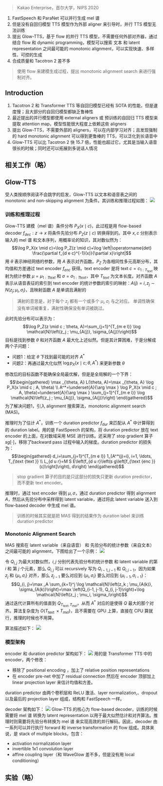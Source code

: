 > Kakao Enterprise，首尔大学，NIPS 2020

1. FastSpeech 和 ParaNet 可以并行生成 mel 谱
2. 但是没有自回归模型 TTS 模型作为外部 aligner 来引导时，并行 TTS 模型无法训练
3. 提出 Glow-TTS，基于 flow 的并行 TTS 模型，不需要任何外部对齐器，通过结合 flow 和 dynamic programming，模型可以搜索 文本 和 latent representation 之间最可能的  monotonic alignment，可以实现快速、多样性、可控的生成
4. 合成质量和 Tacotron 2 差不多

> 使用 flow 来建模生成过程，提出 monotonic alignment search 来进行强制对齐。

## Introduction

1. Tacotron 2 和 Transformer TTS 等自回归模型已经有 SOTA 的性能，但是速度慢；且大部分的自回归模型都缺乏鲁棒性
2. 最近提出的并行模型都使用 external aligners 或 预训练的自回归 TTS 模型来提取 attention map，模型性能很大程度上依赖这些 aligners
3. 提出 Glow-TTS，不需要外部的 aligners，可以在内部学习对齐；且发现强制的 hard monotonic alignment 可以得到更鲁棒的 TTS，可以泛化到长语音中
4. Glow-TTS 可以比 Tacotron 2 快 15.7 倍，性能也超过它，尤其是当输入语音很长的时候；同时还可以拓展到多说话人情况

## 相关工作（略）

## Glow-TTS

受人类按顺序阅读不会跳字的启发，Glow-TTS  以文本和语音表之间的 monotonic and non-skipping alignment 为条件。其训练和推理过程如图：
![](image/Pasted%20image%2020230825194246.png)

### 训练和推理过程

Glow-TTS 建模（mel 谱）条件分布 $P_X(x \mid c)$，此过程是用 flow-based decoder $f_{dec}:z\rightarrow x$ 将条件先验分布 $P_Z(z \mid c)$ 转换得到的。其中 $x,c$ 分别表示输入的 mel 谱 和文本序列，用概率论的知识，其对数似然为：
$$\log P_X(x \mid c)=\log P_Z(z \mid c)+\log \left|\operatorname{det} \frac{\partial f_{d e c}^{-1}(x)}{\partial x}\right|$$
用 $\theta$ 表示神经网络的参数，用 $A$ 表示对齐函数。$P_Z$ 为各相同性多元高斯分布，其均值和方差通过 text encoder $f_{enc}$ 获得。text encoder 是将 text $c=c_{1:T_{text}}$ 映射为统计参数 $\mu=\mu_{1:T{text}}$ 和 $\sigma=\sigma_{1:T{text}}$，其中 $T_{text}$ 为文本长度。对齐函数 $A$ 表示从语音表征的索引到 text encoder 的统计参数的索引的映射：$A(j)=i, z_j\sim{N}(z_j;\mu_i,\sigma_i)$，且映射函数 $A$ 是单调且满射的
> 满射的意思是，对于每个 $z_j$ 都有一个或多个 $\mu_i,\sigma_i$ 与之对应。
> 单调性确保没有单词被重复，满射性确保没有单词被跳过。

此时先验分布可以表示为：
$$\log P_Z(z \mid c ; \theta, A)=\sum_{j=1}^{T_{m e l}} \log \mathcal{N}\left(z_j ; \mu_{A(j)}, \sigma_{A(j)}\right)$$
目标是找到参数 $\theta$ 和对齐函数  $A$ 最大化上述似然。但是其计算困难，于是分解成两个子问题：
+ 问题1：给定 $\theta$ 下找到最可能的对齐 $A^*$
+ 问题2：再通过最大化似然 $\log p_X\left(x \mid c ; \theta, A^*\right)$ 来更新参数 $\theta$

修改后的目标函数不能确保全局最优解，但是是全局解的一个下界：
$$\begin{gathered}
\max _{\theta, A} L(\theta, A)=\max _{\theta, A} \log P_X(x \mid c ; A, \theta) \\
A^*=\underset{A}{\arg \max } \log P_X(x \mid c ; A, \theta)=\underset{A}{\arg \max } \sum_{j=1}^{T_{m e l}} \log \mathcal{N}\left(z_j ; \mu_{A(j)}, \sigma_{A(j)}\right)
\end{gathered}$$
为了解决问题1，引入  alignment  搜索算法，monotonic alignment search (MAS)。

推理时为了估计 $A^*$，训练一个 duration predictor $f_{dur}$ 来匹配从 $A^*$ 中计算得到的 duration label。用的是 FastSpeech 的架构，将  duration predictor 放在 text encoder 的上面，在对数域采用 MSE 进行训练。还采用了 stop gradient 算子 $sg[\cdot]$，移除了backward pass 过程中输入的梯度。duration predictor 的损失为：
$$\begin{gathered}
d_i=\sum_{j=1}^{T_{m e l}} 1_{A^*(j)=i}, i=1, \ldots, T_{\text {text }} \\
L_{d u r}=M S E\left(f_{d u r}\left(s g\left[f_{\text {enc }}(c)\right]\right), d\right)
\end{gathered}$$
> stop gradient 算子的目的是只这部分的损失只更新 duration predictor，而不更新 text encoder。

推理时，通过 text encoder 得到 $\mu,\sigma$，通过 duration predictor 得到 alignment $A$，然后从先验分布中采样得到 latent variable，通过将此 latent variable 送入到 flow-based decoder 中生成 mel 谱。
> 训练的时候其实就是把 MAS 得到的结果作为 duration label 来训练 duration predictor

### Monotonic Alignment Search

MAS 搜索在 latent variable（来自语音） 和 先验分布的统计参数（来自文本）之间最可能的 alignment，下图给出了一个示例：
![](image/Pasted%20image%2020230825213215.png)

令 $Q_{i,j}$ 为最大对数似然，$i,j$ 分别代表先验分布的统计参数 和 latent variable 的第 $i$ 和 第 $j$ 个元素，那么 $Q_{i,j}$ 可以 recursively 写为 $Q_{i-1,j-1}$
和 $Q_{i,j-1}$，因为如果 $z_j$ 和 $\{\mu_i,\sigma_i\}$ 对齐，那么 $z_{j-1}$ 要么对应到 $\{\mu_i,\sigma_i\}$ 要么对应到 $\{\mu_{i-1},\sigma_{i-1}\}$：
$$Q_{i, j}=\max _A \sum_{k=1}^j \log \mathcal{N}\left(z_k ; \mu_{A(k)}, \sigma_{A(k)}\right)=\max \left(Q_{i-1, j-1}, Q_{i, j-1}\right)+\log \mathcal{N}\left(z_j ; \mu_i, \sigma_i\right)$$
通过迭代计算所有的值直到 $Q_{T_{t e x t}, T_{m e l}}$，从而 $A^*$ 对应的是使得  $Q$ 最大的那个对齐。算法复杂度为 $O\left(T_{\text {text }} \times T_{m e l}\right)$，且不需要在 GPU 上算，直接在 CPU 算就行，推理的时候也不用算。

算法描述如下：
![](image/Pasted%20image%2020230825214258.png)


### 模型架构

encoder 和 duration predictor 架构如下：
![](image/Pasted%20image%2020230825214400.png)
用的是 Transformer TTS 中的 encoder，两个修改：
+ 移除了 positional encoding ，加上了 relative position representations
+ 在 encoder pre-net 中加了 residual connection
然后在 encoder 顶部加上  linear projection layer 来估计均值和方差。

duration predictor 由两个卷积层和 ReLU 激活、layer normalization,、dropout 以及最后的 projection layer 组成，结构和 FastSpeech 一样。

decoder 架构如下：
![](image/Pasted%20image%2020230825214415.png)
Glow-TTS 的核心为 flow-based decoder，训练的时候需要将 mel 谱 转换为 latent representation 以用于最大似然估计和对齐算法。推理时则需要将先验分布转换为 mel 谱 来实现高效的并行解码。因此，decoder 由一系列可以并行执行 forward 和 inverse transformation 的 flow 组成。具体来说，是 stack of multiple blocks，包含：
+ activation normalization layer
+ invertible 1x1 convolution layer
+ affine coupling layer（和 WaveGlow 差不多，但是没有用  local conditioning）

## 实验（略）